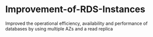 # Improvement-of-RDS-Instances
Improved the operational efficiency, availability and performance of databases by using multiple AZs and a read replica
